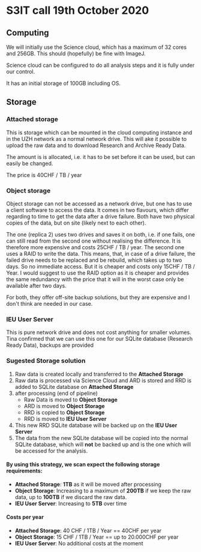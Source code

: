 # S3IT call 19th October 2020


## Computing
We will initially use the Science cloud, which has a maximum of 32 cores and 256GB. This should (hopefully) be fine with ImageJ.

Science cloud can be configured to do all analysis steps and it is fully under our control.

It has an initial storage of 100GB including OS.

## Storage

### Attached storage
This is storage which can be mounted in the cloud computing instance and in the UZH network as a normal network drive. This will  ake it possible to upload the raw data and to download Research and Archive Ready Data.

The amount is is allocated, i.e. it has to be set before it can be used, but can easily be changed.

The price is 40CHF / TB / year

### Object storage
Object storage can not be accessed as a network drive, but one has to use a client software to access the data. It comes in two flavours, which differ regarding to time to get the data after a drive failure. Both have two physical copies of the data, but on site (likely next to each other).

The one (replica 2) uses two drives and saves it on both, i.e. if one fails, one can still read from the second one without realising the difference. It is therefore more expensive and costs 25CHF / TB / year. The second one uses a RAID to write the data. This means, that, in case of a drive failure, the failed drive needs to be replaced and be rebuild, which takes up to two days. So no immediate access. But it is cheaper and costs only 15CHF / TB / Year.
I would suggest to use the RAID option as it is cheaper and provides the same redundancy with the price that it will in the worst case only be available after two days.

For both, they offer off-site backup solutions, but they are expensive and I don't think are needed in our case.

### IEU User Server
This is pure network drive and does not cost anything for smaller volumes. Tina confirmed that we can use this one for our SQLite database (Research Ready Data), backups are provided

### Sugested Storage solution 

1. Raw data is created locally and transferred to the **Attached Storage**
2. Raw data is processed via Science Cloud and ARD is stored and RRD is added to SQLite database on **Attached Storage**
3. after processing (end of pipeline) 
	- Raw Data is moved to **Object Storage**
	- ARD is moved to **Object Storage**
	- RRD is copied to **Object Storage**
	- RRD is moved to **IEU User Server**
4. This new RRD SQLite database will be backed up on the **IEU User Server**
5. The data from the new SQLite database will be copied into the normal SQLite database, which will **not** be backed up and is the one which will be accessed for the analysis.

#### By using this strategy, we scan expect the following storage requirements:

- **Attached Storage**: **1TB** as it will be moved after processing
- **Object Storage**:   Increasing to a maximum of **200TB** if we keep the raw data, up to **100TB** if we discard the raw data.
- **IEU User Server**:  Increasing to **5TB** over time

#### Costs per year
- **Attached Storage**: 40 CHF / 1TB / Year == 40CHF per year
- **Object Storage**:   15 CHF / 1TB / Year == up to 20.000CHF per year
- **IEU User Server**:  No additional costs at the moment




